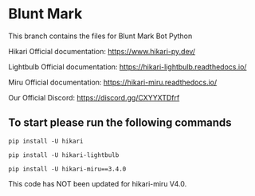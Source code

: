 # Blunt Mark
This branch contains the files for Blunt Mark Bot Python

Hikari Official documentation: https://www.hikari-py.dev/

Lightbulb Official documentation: https://hikari-lightbulb.readthedocs.io/

Miru Official documentation: https://hikari-miru.readthedocs.io/

Our Official Discord: https://discord.gg/CXYYXTDfrf


## To start please run the following commands
```
pip install -U hikari
```
```
pip install -U hikari-lightbulb
```
```
pip install -U hikari-miru==3.4.0
```
 
This code has NOT been updated for hikari-miru V4.0.